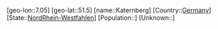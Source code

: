 ﻿---
location: [51.5,7.05]
type: City
tags:
- geo/City


SpocWebEntityId: 31344
isDeleted: false
confidential: public

---
[geo-lon::7.05]
[geo-lat::51.5]
[name::Katernberg]
[Country::[Germany](geo/Continent/Europe/Germany.md)]
[State::[NordRhein-Westfahlen](NordRhein-Westfahlen)]
[Population::]
[Unknown::]


